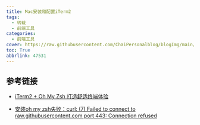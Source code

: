 ```yaml
---
title: Mac安装和配置iTerm2
tags:
  - 转载
  - 前端工具
categories:
  - 前端工具
cover: https://raw.githubusercontent.com/ChaiPersonalblog/blogImg/main/iTerm2_logo.jpg
toc: True
abbrlink: 47531
---
```



## 参考链接

- [iTerm2 + Oh My Zsh 打造舒适终端体验](https://github.com/sirius1024/iterm2-with-oh-my-zsh)

- [安装oh my zsh失败：curl: (7) Failed to connect to raw.githubusercontent.com port 443: Connection refused](https://blog.csdn.net/huangpin815/article/details/105606135)

